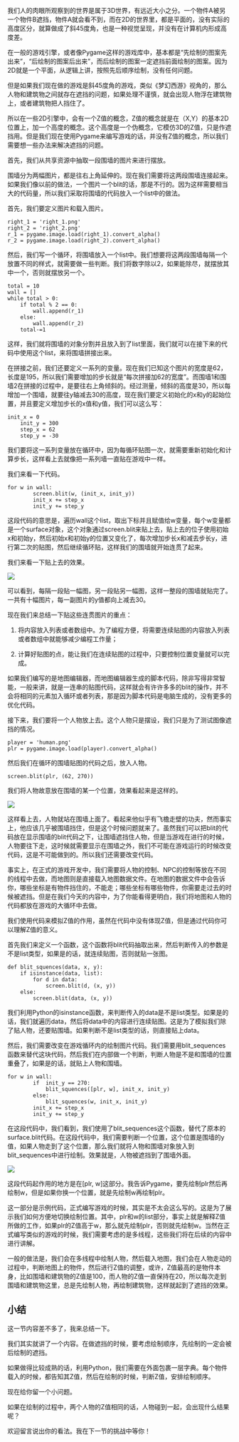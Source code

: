 我们人的肉眼所观察到的世界是属于3D世界，有远近大小之分。一个物件A被另一个物件B遮挡，物件A就会看不到，而在2D的世界里，都是平面的，没有实际的高度区分，就算做成了斜45度角，也是一种视觉呈现，并没有在计算机内形成高度差。

在一般的游戏引擎，或者像Pygame这样的游戏库中，基本都是“先绘制的图案先出来”，“后绘制的图案后出来”，而后绘制的图案一定遮挡前面绘制的图案。因为2D就是一个平面，从逻辑上讲，按照先后顺序绘制，没有任何问题。

但是如果我们现在做的游戏是斜45度角的游戏，类似《梦幻西游》视角的，那么人物和建筑物之间就存在遮挡的问题，如果处理不谨慎，就会出现人物浮在建筑物上，或者建筑物把人挡住了。

所以在一些2D引擎中，会有一个Z值的概念，Z值的概念就是在（X,Y）的基本2D位置上，加一个高度的概念。这个高度是一个伪概念，它模仿3D的Z值，只是作遮挡用。但是我们现在使用Pygame来编写游戏的话，并没有Z值的概念，所以我们需要想一些办法来解决遮挡的问题。

首先，我们从共享资源中抽取一段围墙的图片来进行摆放。

围墙分为两幅图片，都是往右上角延伸的。现在我们需要将这两段围墙连接起来。如果我们像以前的做法，一个图片一个blit的话，那是不行的。因为这样需要相当大的代码量，所以我们采取将围墙的代码放入一个list中的做法。

首先，我们要定义图片和载入图片。

```
right_1 = 'right_1.png'
right_2 = 'right_2.png'
r_1 = pygame.image.load(right_1).convert_alpha()
r_2 = pygame.image.load(right_2).convert_alpha()

```

然后，我们写一个循环，将围墙放入一个list中。我们想要将这两段围墙每隔一个放置不同的样式，就需要做一些判断。我们将数字除以2，如果能除尽，就摆放其中一个，否则就摆放另一个。

```
total = 10
wall = []
while total > 0:
    if total % 2 == 0:
        wall.append(r_1)
    else:
        wall.append(r_2)
    total-=1

```

这样，我们就将围墙的对象分割并且放入到了list里面，我们就可以在接下来的代码中使用这个list，来将围墙拼接出来。

在拼接之前，我们还要定义一系列的变量。现在我们已知这个图片的宽度是62，长度是195，所以我们需要增加的步长就是“每次拼接加62的宽度”。而围墙1和围墙2在拼接的过程中，是要往右上角倾斜的。经过测量，倾斜的高度是30，所以每增加一个围墙，就要往y轴减去30的高度，现在我们要定义初始化的x和y的起始位置，并且要定义增加步长的x值和y值，我们可以这么写：

```
init_x = 0
    init_y = 300
    step_x = 62
    step_y = -30

```

我们要将这一系列变量放在循环中，因为每循环贴图一次，就需要重新初始化和计算步长，这样看上去就像把一系列墙一直贴在游戏中一样。

我们来看一下代码。

```
for w in wall:
        screen.blit(w, (init_x, init_y))
        init_x += step_x
        init_y += step_y

```

这段代码的意思是，遍历wall这个list，取出下标并且赋值给w变量，每个w变量都是一个surface对象，这个对象通过screen.blit来贴上去，贴上去的位子使用初始x和初始y，然后初始x和初始y的位置又变化了，每次增加步长x和减去步长y，进行第二次的贴图，然后继续循环贴，这样我们的围墙就开始连贯了起来。

我们来看一下贴上去的效果。

![](https://static001.geekbang.org/resource/image/5e/91/5e15bd7c6cff5c0ff0080090ae1cc391.jpg?wh=830*654)

可以看到，每隔一段贴一幅图，另一段贴另一幅图，这样一整段的围墙就贴完了。一共有十幅图片，每一副图片的y值都向上减去30。

现在我们来总结一下贴这些连贯图片的重点：

1. 将内容放入列表或者数组中。为了编程方便，将需要连续贴图的内容放入列表或者数组中就能够减少编程工作量；

2. 计算好贴图的点，能让我们在连续贴图的过程中，只要控制位置变量就可以完成。


如果我们编写的是地图编辑器，而地图编辑器生成的脚本代码，除非写得非常智能，一般来讲，就是一连串的贴图代码，这样就会有许许多多的blit的操作，并不会将相同的元素加入循环或者列表，那是因为脚本代码是电脑生成的，没有更多的优化代码。

接下来，我们要将一个人物放上去。这个人物只是摆设，我们只是为了测试图像遮挡的情况。

```
player = 'human.png'
plr = pygame.image.load(player).convert_alpha()

```

然后我们在循环的围墙贴图的代码之后，放入人物。

```
screen.blit(plr, (62, 270))

```

我们将人物故意放在围墙的某一个位置，效果看起来是这样的。

![](https://static001.geekbang.org/resource/image/32/a4/32e01951e1b5d28ec1cd0a616b9019a4.jpg?wh=830*654)

这样看上去，人物就站在围墙上面了。看起来他似乎有飞檐走壁的功夫，然而事实上，他应该几乎被围墙挡住，但是这个时候问题就来了。虽然我们可以把blit的代码放在显示围墙的blit代码之下，让围墙遮挡住人物，但是当游戏在进行的时候，人物要往下走，这时候就需要显示在围墙之外，我们不可能在游戏运行的时候改变代码，这是不可能做到的。所以我们还需要改变代码。

事实上，在正式的游戏开发中，我们需要将人物的控制、NPC的控制等放在不同的线程中去做，而地图则是直接载入地图数据文件。在地图的数据文件中会告诉你，哪些坐标是有物件挡住的，不能走；哪些坐标有哪些物件，你需要走过去的时候被遮挡。但是在我们今天的内容中，为了你能看得更明白，我们将地图和人物的代码都放在游戏的大循环中去做。

我们使用代码来模拟Z值的作用，虽然在代码中没有体现Z值，但是通过代码你可以理解Z值的意义。

首先我们来定义一个函数，这个函数将blit代码抽取出来，然后判断传入的参数是不是list类型，如果是的话，就连续贴图，否则就贴一张图。

```
def blit_squences(data, x, y):
    if isinstance(data, list):
        for d in data:
            screen.blit(d, (x, y))
    else:
        screen.blit(data, (x, y))

```

我们利用Python的isinstance函数，来判断传入的data是不是list类型。如果是的话，我们就遍历data，然后将data中的内容进行连续贴图。这是为了模拟我们除了贴人物，还要贴围墙。如果判断不是list类型的话，则直接贴上data。

然后，我们需要改变在游戏循环内的绘制图片代码。我们需要用blit\_sequences函数来替代这块代码，然后我们在内部做一个判断，判断人物是不是和围墙的位置重叠了，如果是的话，就贴上人物和围墙。

```
for w in wall:
        if  init_y == 270:
            blit_squences([plr, w], init_x, init_y)
        else:
            blit_squences(w, init_x, init_y)
        init_x += step_x
        init_y += step_y

```

在这段代码中，我们看到，我们使用了blit\_sequences这个函数，替代了原本的surface.blit代码。在这段代码中，我们需要判断一个位置，这个位置是围墙的y值，如果人物走到了这个位置，那么我们就将人物和围墙对象放入到blit\_sequences中进行绘制。效果就是，人物被遮挡到了围墙外面。

![](https://static001.geekbang.org/resource/image/5d/1f/5d4eb9552dce19be5a8b184fe347391f.jpg?wh=830*654)

这段代码起作用的地方是在\[plr, w\]这部分。我告诉Pygame，要先绘制plr然后再绘制w，但是如果你换一个位置，就是先绘制w再绘制plr。

这一部分是示例代码，正式编写游戏的时候，其实是不太会这么写的。这是为了展示我们如何方便地切换绘制位置。其中，plr和w的list部分，事实上就是解释Z值所做的工作，如果plr的Z值高于w，那么就先绘制plr，否则就先绘制w。当然在正式编写类似的游戏的时候，我们需要考虑的是多线程，这些我们将在后续的内容中进行讲解。

一般的做法是，我们会在多线程中绘制人物，然后载入地图，我们会在人物走动的过程中，判断地图上的物件，然后进行Z值的调整，或许，Z值最高的是物件本身，比如围墙和建筑物的Z值是100，而人物的Z值一直保持在20，所以每次走到围墙和建筑物这里，总是先绘制人物，再绘制建筑物，这样就起到了遮挡的效果。

## 小结

这一节内容差不多了，我来总结一下。

我们其实就讲了一个内容。在做遮挡的时候，要考虑绘制顺序，先绘制的一定会被后绘制的遮挡。

如果做得比较成熟的话，利用Python，我们需要在外面包裹一层字典。每个物件载入的时候，都告知其Z值，然后在绘制的时候，判断Z值，安排绘制顺序。

现在给你留一个小问题。

如果在绘制的过程中，两个人物的Z值相同的话，人物碰到一起，会出现什么结果呢？

欢迎留言说出你的看法。我在下一节的挑战中等你！